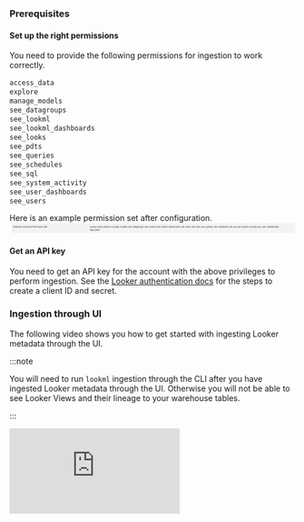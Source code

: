 ### Prerequisites

#### Set up the right permissions
You need to provide the following permissions for ingestion to work correctly. 
```
access_data
explore
manage_models
see_datagroups
see_lookml
see_lookml_dashboards
see_looks
see_pdts
see_queries
see_schedules
see_sql
see_system_activity
see_user_dashboards
see_users
```
Here is an example permission set after configuration. 
![Looker DataHub Permission Set](./looker_datahub_permission_set.png)

#### Get an API key

You need to get an API key for the account with the above privileges to perform ingestion. See the [Looker authentication docs](https://docs.looker.com/reference/api-and-integration/api-auth#authentication_with_an_sdk) for the steps to create a client ID and secret.


### Ingestion through UI

The following video shows you how to get started with ingesting Looker metadata through the UI. 

:::note

You will need to run `lookml` ingestion through the CLI after you have ingested Looker metadata through the UI. Otherwise you will not be able to see Looker Views and their lineage to your warehouse tables. 

::: 

<div
  style={{
    position: "relative",
    paddingBottom: "57.692307692307686%",
    height: 0
  }}
>
  <iframe
    src="https://www.loom.com/embed/b8b9654e02714d20a44122cc1bffc1bb"
    frameBorder={0}
    webkitallowfullscreen=""
    mozallowfullscreen=""
    allowFullScreen=""
    style={{
      position: "absolute",
      top: 0,
      left: 0,
      width: "100%",
      height: "100%"
    }}
  />
</div>


